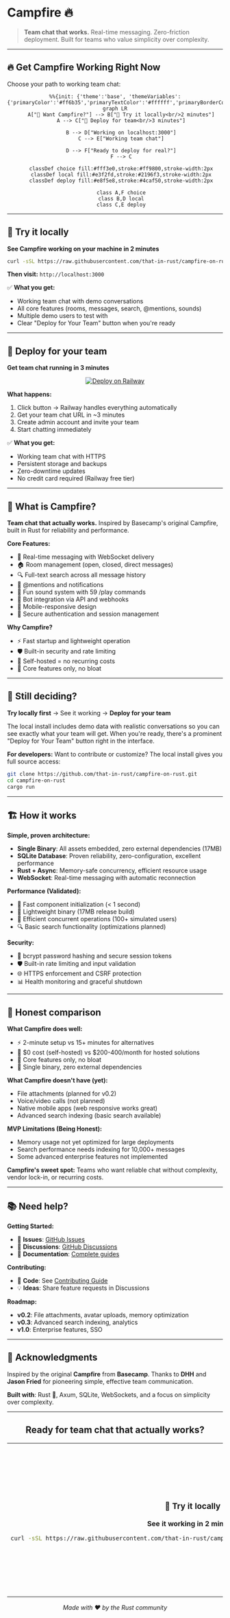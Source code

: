 # Campfire 🔥
> **Team chat that works.** Real-time messaging. Zero-friction deployment. Built for teams who value simplicity over complexity.

---

## 🔥 Get Campfire Working Right Now

Choose your path to working team chat:

<div align="center">

```mermaid
%%{init: {'theme':'base', 'themeVariables': {'primaryColor':'#ff6b35','primaryTextColor':'#ffffff','primaryBorderColor':'#ff6b35','lineColor':'#333333','secondaryColor':'#f4f4f4','tertiaryColor':'#ffffff','background':'#ffffff','mainBkg':'#ff6b35','secondBkg':'#f8f9fa','tertiaryBkg':'#ffffff'}}}%%
graph LR
    A["👋 Want Campfire?"] --> B["👀 Try it locally<br/>2 minutes"]
    A --> C["🚀 Deploy for team<br/>3 minutes"]
    
    B --> D["Working on localhost:3000"]
    C --> E["Working team chat"]
    
    D --> F["Ready to deploy for real?"]
    F --> C
    
    classDef choice fill:#fff3e0,stroke:#ff9800,stroke-width:2px
    classDef local fill:#e3f2fd,stroke:#2196f3,stroke-width:2px
    classDef deploy fill:#e8f5e8,stroke:#4caf50,stroke-width:2px
    
    class A,F choice
    class B,D local
    class C,E deploy
```

</div>

---

## 👀 Try it locally
**See Campfire working on your machine in 2 minutes**

```bash
curl -sSL https://raw.githubusercontent.com/that-in-rust/campfire-on-rust/main/scripts/install.sh | bash
```

**Then visit:** `http://localhost:3000`

✅ **What you get:**
- Working team chat with demo conversations
- All core features (rooms, messages, search, @mentions, sounds)
- Multiple demo users to test with
- Clear "Deploy for Your Team" button when you're ready

---

## 🚀 Deploy for your team
**Get team chat running in 3 minutes**

<div align="center">

[![Deploy on Railway](https://railway.app/button.svg)](https://railway.app/template/campfire-rust-v01)

<!-- Privacy-friendly analytics tracking -->
<img src="https://raw.githubusercontent.com/that-in-rust/campfire-on-rust/main/api/analytics/track/deploy-click?source=readme&deployment_type=railway" width="1" height="1" alt="" style="display:none;" />

</div>

**What happens:**
1. Click button → Railway handles everything automatically
2. Get your team chat URL in ~3 minutes
3. Create admin account and invite your team
4. Start chatting immediately

✅ **What you get:**
- Working team chat with HTTPS
- Persistent storage and backups
- Zero-downtime updates
- No credit card required (Railway free tier)

---

## 💬 What is Campfire?

**Team chat that actually works.** Inspired by Basecamp's original Campfire, built in Rust for reliability and performance.

**Core Features:**
- 💬 Real-time messaging with WebSocket delivery
- 🏠 Room management (open, closed, direct messages)  
- 🔍 Full-text search across all message history
- 👥 @mentions and notifications
- 🎵 Fun sound system with 59 /play commands
- 🤖 Bot integration via API and webhooks
- 📱 Mobile-responsive design
- 🔐 Secure authentication and session management

**Why Campfire?**
- ⚡ Fast startup and lightweight operation
- 🛡️ Built-in security and rate limiting
- 💸 Self-hosted = no recurring costs
- 🎯 Core features only, no bloat

---

## 🤔 Still deciding?

**Try locally first** → See it working → **Deploy for your team**

The local install includes demo data with realistic conversations so you can see exactly what your team will get. When you're ready, there's a prominent "Deploy for Your Team" button right in the interface.

**For developers:** Want to contribute or customize? The local install gives you full source access:
```bash
git clone https://github.com/that-in-rust/campfire-on-rust.git
cd campfire-on-rust
cargo run
```

---

## 🏗️ How it works

**Simple, proven architecture:**
- **Single Binary**: All assets embedded, zero external dependencies (17MB)
- **SQLite Database**: Proven reliability, zero-configuration, excellent performance  
- **Rust + Async**: Memory-safe concurrency, efficient resource usage
- **WebSocket**: Real-time messaging with automatic reconnection

**Performance (Validated):**
- 🚀 Fast component initialization (< 1 second)
- 💾 Lightweight binary (17MB release build)
- 💬 Efficient concurrent operations (100+ simulated users)
- 🔍 Basic search functionality (optimizations planned)

**Security:**
- 🔐 bcrypt password hashing and secure session tokens
- 🛡️ Built-in rate limiting and input validation
- 🌐 HTTPS enforcement and CSRF protection
- 📊 Health monitoring and graceful shutdown

---

## 🎯 Honest comparison

**What Campfire does well:**
- ⚡ 2-minute setup vs 15+ minutes for alternatives
- 💸 $0 cost (self-hosted) vs $200-400/month for hosted solutions
- 🎯 Core features only, no bloat
- 🔧 Single binary, zero external dependencies

**What Campfire doesn't have (yet):**
- File attachments (planned for v0.2)
- Voice/video calls (not planned)
- Native mobile apps (web responsive works great)
- Advanced search indexing (basic search available)

**MVP Limitations (Being Honest):**
- Memory usage not yet optimized for large deployments
- Search performance needs indexing for 10,000+ messages
- Some advanced enterprise features not implemented

**Campfire's sweet spot:** Teams who want reliable chat without complexity, vendor lock-in, or recurring costs.

---

## 📚 Need help?

**Getting Started:**
- 🐛 **Issues**: [GitHub Issues](https://github.com/that-in-rust/campfire-on-rust/issues)
- 💬 **Discussions**: [GitHub Discussions](https://github.com/that-in-rust/campfire-on-rust/discussions)
- 📖 **Documentation**: [Complete guides](docs/)

**Contributing:**
- 🔧 **Code**: See [Contributing Guide](CONTRIBUTING.md)
- 💡 **Ideas**: Share feature requests in Discussions

**Roadmap:**
- **v0.2**: File attachments, avatar uploads, memory optimization
- **v0.3**: Advanced search indexing, analytics
- **v1.0**: Enterprise features, SSO

---

## 🙏 Acknowledgments

Inspired by the original **Campfire** from **Basecamp**. Thanks to **DHH** and **Jason Fried** for pioneering simple, effective team communication.

**Built with**: Rust 🦀, Axum, SQLite, WebSockets, and a focus on simplicity over complexity.

---

<div align="center">

## Ready for team chat that actually works?

<table>
<tr>
<td align="center" width="50%">

### 👀 Try it locally
**See it working in 2 minutes**

```bash
curl -sSL https://raw.githubusercontent.com/that-in-rust/campfire-on-rust/main/scripts/install.sh | bash
```

</td>
<td align="center" width="50%">

### 🚀 Deploy for your team  
**Working team chat in 3 minutes**

[![Deploy on Railway](https://railway.app/button.svg)](https://railway.app/template/campfire-rust-v01)

</td>
</tr>
</table>

*Made with ❤️ by the Rust community*

</div>


</content>
</file>